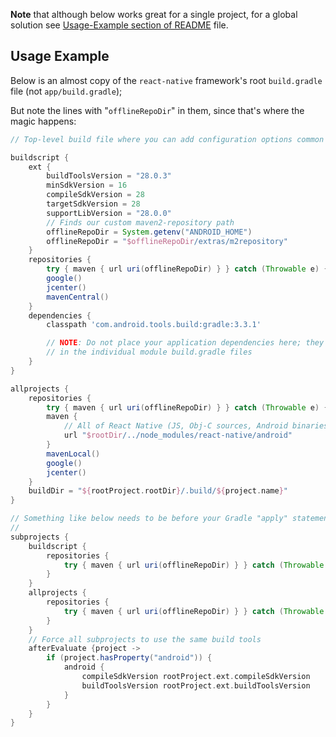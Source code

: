 
**Note** that although below works great for a single project,
for a global solution see [Usage-Example section of README](README.md#Usage-Example) file.

## Usage Example
Below is an almost copy of the `react-native` framework's root `build.gradle` file (not `app/build.gradle`);

But note the lines with "`offlineRepoDir`" in them, since that's where the magic happens:
```groovy
// Top-level build file where you can add configuration options common to all sub-projects/modules.

buildscript {
    ext {
        buildToolsVersion = "28.0.3"
        minSdkVersion = 16
        compileSdkVersion = 28
        targetSdkVersion = 28
        supportLibVersion = "28.0.0"
        // Finds our custom maven2-repository path
        offlineRepoDir = System.getenv("ANDROID_HOME")
        offlineRepoDir = "$offlineRepoDir/extras/m2repository"
    }
    repositories {
        try { maven { url uri(offlineRepoDir) } } catch (Throwable e) {}
        google()
        jcenter()
        mavenCentral()
    }
    dependencies {
        classpath 'com.android.tools.build:gradle:3.3.1'

        // NOTE: Do not place your application dependencies here; they belong
        // in the individual module build.gradle files
    }
}

allprojects {
    repositories {
        try { maven { url uri(offlineRepoDir) } } catch (Throwable e) {}
        maven {
            // All of React Native (JS, Obj-C sources, Android binaries) is installed from npm
            url "$rootDir/../node_modules/react-native/android"
        }
        mavenLocal()
        google()
        jcenter()
    }
    buildDir = "${rootProject.rootDir}/.build/${project.name}"
}

// Something like below needs to be before your Gradle "apply" statements.
//
subprojects {
    buildscript {
        repositories {
            try { maven { url uri(offlineRepoDir) } } catch (Throwable e) {}
        }
    }
    allprojects {
        repositories {
            try { maven { url uri(offlineRepoDir) } } catch (Throwable e) {}
        }
    }
    // Force all subprojects to use the same build tools
    afterEvaluate {project ->
        if (project.hasProperty("android")) {
            android {
                compileSdkVersion rootProject.ext.compileSdkVersion
                buildToolsVersion rootProject.ext.buildToolsVersion
            }
        }
    }
}
```
